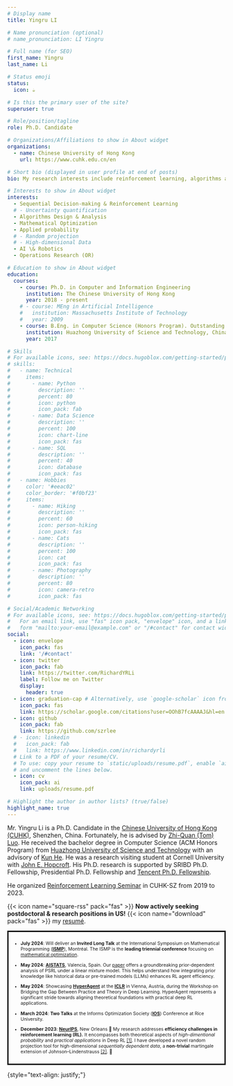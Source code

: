 ```yaml
---
# Display name
title: Yingru LI

# Name pronunciation (optional)
# name_pronunciation: LI Yingru 

# Full name (for SEO)
first_name: Yingru
last_name: Li

# Status emoji
status:
  icon: ☕️

# Is this the primary user of the site?
superuser: true

# Role/position/tagline
role: Ph.D. Candidate

# Organizations/Affiliations to show in About widget
organizations:
  - name: Chinese University of Hong Kong
    url: https://www.cuhk.edu.cn/en

# Short bio (displayed in user profile at end of posts)
bio: My research interests include reinforcement learning, algorithms and theory.

# Interests to show in About widget
interests:
  - Sequential Decision-making & Reinforcement Learning
  # - Uncertainty quantification
  - Algorithms Design & Analysis
  - Mathematical Optimization
  - Applied probability
  # - Random projection
  # - High-dimensional Data
  - AI \& Robotics
  - Operations Research (OR)

# Education to show in About widget
education:
  courses:
    - course: Ph.D. in Computer and Information Engineering
      institution: The Chinese University of Hong Kong
      year: 2018 - present
    # - course: MEng in Artificial Intelligence
    #   institution: Massachusetts Institute of Technology
    #   year: 2009
    - course: B.Eng. in Computer Science (Honors Program). Outstanding Graduate
      institution: Huazhong University of Science and Technology, China
      year: 2017

# Skills
# For available icons, see: https://docs.hugoblox.com/getting-started/page-builder/#icons
# skills:
#   - name: Technical
#     items:
#       - name: Python
#         description: ''
#         percent: 80
#         icon: python
#         icon_pack: fab
#       - name: Data Science
#         description: ''
#         percent: 100
#         icon: chart-line
#         icon_pack: fas
#       - name: SQL
#         description: ''
#         percent: 40
#         icon: database
#         icon_pack: fas
#   - name: Hobbies
#     color: '#eeac02'
#     color_border: '#f0bf23'
#     items:
#       - name: Hiking
#         description: ''
#         percent: 60
#         icon: person-hiking
#         icon_pack: fas
#       - name: Cats
#         description: ''
#         percent: 100
#         icon: cat
#         icon_pack: fas
#       - name: Photography
#         description: ''
#         percent: 80
#         icon: camera-retro
#         icon_pack: fas

# Social/Academic Networking
# For available icons, see: https://docs.hugoblox.com/getting-started/page-builder/#icons
#   For an email link, use "fas" icon pack, "envelope" icon, and a link in the
#   form "mailto:your-email@example.com" or "/#contact" for contact widget.
social:
  - icon: envelope
    icon_pack: fas
    link: '/#contact'
  - icon: twitter
    icon_pack: fab
    link: https://twitter.com/RichardYRLi
    label: Follow me on Twitter
    display:
      header: true
  - icon: graduation-cap # Alternatively, use `google-scholar` icon from `ai` icon pack
    icon_pack: fas
    link: https://scholar.google.com/citations?user=OOhB7fcAAAAJ&hl=en
  - icon: github
    icon_pack: fab
    link: https://github.com/szrlee
  # - icon: linkedin
  #   icon_pack: fab
  #   link: https://www.linkedin.com/in/richardyrli
  # Link to a PDF of your resume/CV.
  # To use: copy your resume to `static/uploads/resume.pdf`, enable `ai` icons in `params.yaml`,
  # and uncomment the lines below.
  - icon: cv
    icon_pack: ai
    link: uploads/resume.pdf

# Highlight the author in author lists? (true/false)
highlight_name: true
---
```


Mr. Yingru Li is a Ph.D. Candidate in the [Chinese University of Hong Kong (CUHK)](https://www.cuhk.edu.cn/en), Shenzhen, China.
Fortunately, he is advised by [Zhi-Quan (Tom) Luo](https://scholar.google.com/citations?user=dW3gcXoAAAAJ&hl=en).
He received the bachelor degree in Computer Science (ACM Honors Program) from [Huazhong University of Science and Technology](http://english.cs.hust.edu.cn/) with an advisory of [Kun He](http://faculty.hust.edu.cn/hekun/en/).
He was a research visiting student at Cornell University with [John E. Hopcroft](http://www.cs.cornell.edu/jeh/).
His Ph.D. research is supported by SRIBD Ph.D. Fellowship, Presidential Ph.D. Fellowship and [Tencent Ph.D. Fellowship](https://ai.tencent.com/ailab/en/index).

He organized [Reinforcement Learning Seminar](https://rlseminar.github.io/) in CUHK-SZ from 2019 to 2023.

{{< icon name="square-rss" pack="fas" >}} **Now actively seeking postdoctoral & research positions in US!** {{< icon name="download" pack="fas" >}} my [resumé](uploads/resume.pdf).
 <!-- [cards](uploads/personal/Yingru_Cards_phd_candidates.pdf). -->
<div style="border: 3px solid black; padding: 10px; font-size: 75%">

- **July 2024**: Will deliver an **Invited Long Talk** at the International Symposium on Mathematical Programming ([**ISMP**](http://ismp2024.gerad.ca)), Montréal. The ISMP is the **leading triennial conference** focusing on [mathematical optimization](https://www.mathopt.org/?nav=ismp).

- **May 2024**: [**AISTATS**](https://aistats.org/aistats2024/index.html), Valencia, Spain. Our [paper](/publication/li-2024-prior) offers a groundbreaking prior-dependent analysis of PSRL under a linear mixture model. This helps understand how integrating prior knowledge like historical data or pre-trained models (LLMs) enhances RL agent efficiency. 

- **May 2024**: Showcasing [**HyperAgent**](/publication/li-2024-hyperagent) at the [**ICLR**](https://neurips.cc) in Vienna, Austria, during the Workshop on Bridging the Gap Between Practice and Theory in Deep Learning. HyperAgent represents a significant stride towards aligning theoretical foundations with practical deep RL applications.

- **March 2024**: **Two Talks** at the Informs Optimization Society ([**IOS**](https://ios2024.rice.edu)) Conference at Rice University.

- **December 2023**: [**NeurIPS**](https://neurips.cc), New Orleans 🚀 My research addresses **efficiency challenges in reinforcement learning (RL).** It encompasses both theoretical aspects of *high-dimentional probability* and *practical applications* in Deep RL [[1]](/publication/li-2024-hyperagent). I have developed a novel random projection tool for high-dimensional *sequentially dependent data*, a **non-trivial** martingale extension of Johnson–Lindenstrauss [[2]](/publication/li-2024-probability). 🚀

</div>


{style="text-align: justify;"}